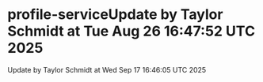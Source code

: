# profile-serviceUpdate by Taylor Schmidt at Tue Aug 26 16:47:52 UTC 2025
Update by Taylor Schmidt at Wed Sep 17 16:46:05 UTC 2025
